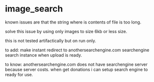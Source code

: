 # image_search

known issues are that the string where is contents of file is too long.

solve this issue by using only images to size 6kb or less size.

this is not tested artifactically but on run only.

to add: make instant redirect to anothersearchengine.com searchengine search instance when upload is ready.

to know: anothersearchengine.com does not have searchengine server because server costs. when get donations i can setup search engine to ready for use.

